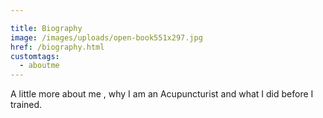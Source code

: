```yaml
---

title: Biography
image: /images/uploads/open-book551x297.jpg
href: /biography.html
customtags:
  - aboutme
---
```

A little more about me , why I am an Acupuncturist and what I did before I trained.

